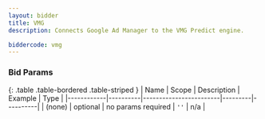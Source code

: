 ```yaml
---
layout: bidder
title: VMG
description: Connects Google Ad Manager to the VMG Predict engine.

biddercode: vmg
---
```


### Bid Params

{: .table .table-bordered .table-striped }
| Name       | Scope    | Description            | Example | Type     |
|------------|----------|------------------------|---------|----------|
| (none)         | optional | no params required     | `''`    | n/a       |
